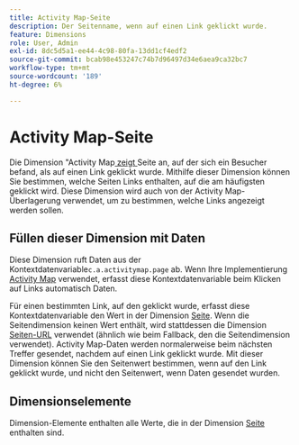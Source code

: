 ```yaml
---
title: Activity Map-Seite
description: Der Seitenname, wenn auf einen Link geklickt wurde.
feature: Dimensions
role: User, Admin
exl-id: 8dc5d5a1-ee44-4c98-80fa-13dd1cf4edf2
source-git-commit: bcab98e453247c74b7d96497d34e6aea9ca32bc7
workflow-type: tm+mt
source-wordcount: '189'
ht-degree: 6%

---
```


# Activity Map-Seite

Die Dimension &quot;Activity Map[ zeigt ](overview.md) Seite an, auf der sich ein Besucher befand, als auf einen Link geklickt wurde. Mithilfe dieser Dimension können Sie bestimmen, welche Seiten Links enthalten, auf die am häufigsten geklickt wird. Diese Dimension wird auch von der Activity Map-Überlagerung verwendet, um zu bestimmen, welche Links angezeigt werden sollen.

## Füllen dieser Dimension mit Daten

Diese Dimension ruft Daten aus der [ ](/help/implement/vars/page-vars/contextdata.md)Kontextdatenvariable`c.a.activitymap.page` ab. Wenn Ihre Implementierung [Activity Map](/help/analyze/activity-map/overview.md) verwendet, erfasst diese Kontextdatenvariable beim Klicken auf Links automatisch Daten.

Für einen bestimmten Link, auf den geklickt wurde, erfasst diese Kontextdatenvariable den Wert in der Dimension [Seite](page.md). Wenn die Seitendimension keinen Wert enthält, wird stattdessen die Dimension [Seiten-URL](page-url.md) verwendet (ähnlich wie beim Fallback, den die Seitendimension verwendet). Activity Map-Daten werden normalerweise beim nächsten Treffer gesendet, nachdem auf einen Link geklickt wurde. Mit dieser Dimension können Sie den Seitenwert bestimmen, wenn auf den Link geklickt wurde, und nicht den Seitenwert, wenn Daten gesendet wurden.

## Dimensionselemente

Dimension-Elemente enthalten alle Werte, die in der Dimension [Seite](page.md) enthalten sind.
